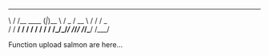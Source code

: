 
__  __             _ _
\ \/ /__  ____    (_|_)__
 \  / _ \/ __ \  / / / _ \
 / /  __/ / / / / / /  __/
/_/\___/_/ /_/_/ /_/\___/
            /___/

Function upload salmon are here...

